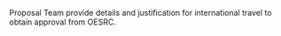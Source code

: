 Proposal Team provide details and justification for international travel to obtain approval from OESRC. 
